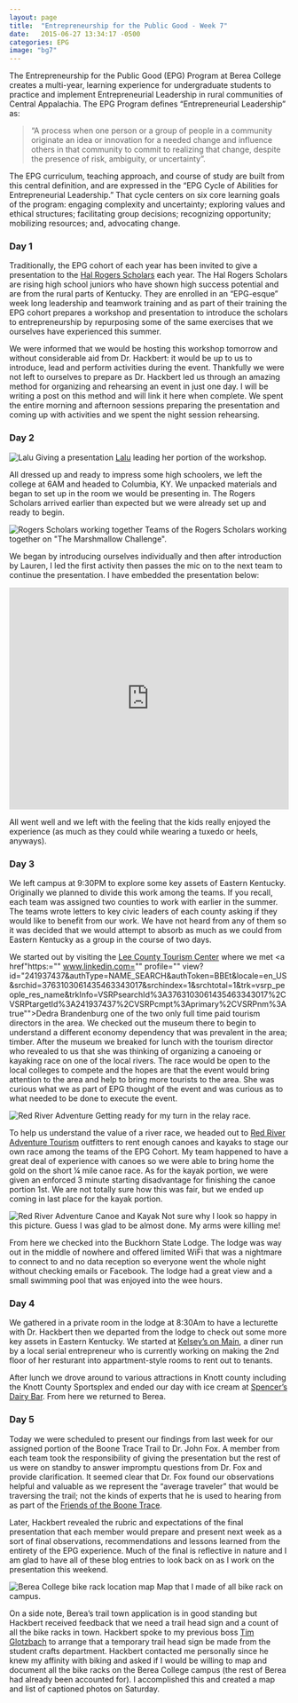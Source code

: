 ```yaml
---
layout: page
title:  "Entrepreneurship for the Public Good - Week 7"
date:   2015-06-27 13:34:17 -0500
categories: EPG
image: "bg7"
---
```

The Entrepreneurship for the Public Good (EPG) Program at Berea College creates a multi-year, learning experience for undergraduate students to practice and implement Entrepreneurial Leadership in rural communities of Central Appalachia. The EPG Program defines “Entrepreneurial Leadership” as:

>    “A process when one person or a group of people in a community originate an idea or innovation for a needed change and influence others in that community to commit to realizing that change, despite the presence of risk, ambiguity, or uncertainty”.

The EPG curriculum, teaching approach, and course of study are built from this central definition, and are expressed in the “EPG Cycle of Abilities for Entrepreneurial Leadership.” That cycle centers on six core learning goals of the program: engaging complexity and uncertainty; exploring values and ethical structures; facilitating group decisions; recognizing opportunity; mobilizing resources; and, advocating change.

### Day 1

Traditionally, the EPG cohort of each year has been invited to give a presentation to the [Hal Rogers Scholars](”http://centertech.com/leadership/rogers-scholars/”) each year. The Hal Rogers Scholars are rising high school juniors who have shown high success potential and are from the rural parts of Kentucky. They are enrolled in an “EPG-esque” week long leadership and teamwork training and as part of their training the EPG cohort prepares a workshop and presentation to introduce the scholars to entrepreneurship by repurposing some of the same exercises that we ourselves have experienced this summer.

We were informed that we would be hosting this workshop tomorrow and without considerable aid from Dr. Hackbert: it would be up to us to introduce, lead and perform activities during the event. Thankfully we were not left to ourselves to prepare as Dr. Hackbert led us through an amazing method for organizing and rehearsing an event in just one day. I will be writing a post on this method and will link it here when complete. We spent the entire morning and afternoon sessions preparing the presentation and coming up with activities and we spent the night session rehearsing.

### Day 2

![Lalu Giving a presentation](../../../../img/epg/presenting.jpg) <span class="caption text-muted"> [Lalu](https://www.linkedin.com/profile/view?id=422947031&authType=NAME_SEARCH&authToken=J8jA&locale=en_US&trk=tyah&trkInfo=clickedVertical%3Amynetwork%2Cidx%3A1-2-2%2CtarId%3A1435464568272%2Ctas%3Ak) leading her portion of the workshop.</span>

All dressed up and ready to impress some high schoolers, we left the college at 6AM and headed to Columbia, KY. We unpacked materials and began to set up in the room we would be presenting in. The Rogers Scholars arrived earlier than expected but we were already set up and ready to begin.

![Rogers Scholars working together](../../../../img/epg/collab.jpg) <span class="caption text-muted">Teams of the Rogers Scholars working together on "The Marshmallow Challenge".</span>

We began by introducing ourselves individually and then after introduction by Lauren, I led the first activity then passes the mic on to the next team to continue the presentation. I have embedded the presentation below:

<iframe src="https://www.slideshare.net/slideshow/embed_code/key/jQ5xbjnBefQ9wc" marginwidth="0" marginheight="0" scrolling="no" width="100%" frameborder="0" height="400px"></iframe>

All went well and we left with the feeling that the kids really enjoyed the experience (as much as they could while wearing a tuxedo or heels, anyways).

### Day 3

We left campus at 9:30PM to explore some key assets of Eastern Kentucky. Originally we planned to divide this work among the teams. If you recall, each team was assigned two counties to work with earlier in the summer. The teams wrote letters to key civic leaders of each county asking if they would like to benefit from our work. We have not heard from any of them so it was decided that we would attempt to absorb as much as we could from Eastern Kentucky as a group in the course of two days.

We started out by visiting the [Lee County Tourism Center](”http://www.yelp.com/biz/beattyville-lee-county-tourism-beattyville”) where we met <a href"https:="" www.linkedin.com="" profile="" view?id="241937437&amp;authType=NAME_SEARCH&amp;authToken=BBEt&amp;locale=en_US&amp;srchid=3763103061435463343017&amp;srchindex=1&amp;srchtotal=1&amp;trk=vsrp_people_res_name&amp;trkInfo=VSRPsearchId%3A3763103061435463343017%2CVSRPtargetId%3A241937437%2CVSRPcmpt%3Aprimary%2CVSRPnm%3Atrue&quot;">Dedra Brandenburg</a> one of the two only full time paid tourism directors in the area. We checked out the museum there to begin to understand a different economy dependency that was prevalent in the area; timber. After the museum we breaked for lunch with the tourism director who revealed to us that she was thinking of organizing a canoeing or kayaking race on one of the local rivers. The race would be open to the local colleges to compete and the hopes are that the event would bring attention to the area and help to bring more tourists to the area. She was curious what we as part of EPG thought of the event and was curious as to what needed to be done to execute the event.

![Red River Adventure](../../../../img/epg/kayaking_waiting.jpg) <span class="caption text-muted">Getting ready for my turn in the relay race.</span>

To help us understand the value of a river race, we headed out to [Red River Adventure Tourism](http://www.yelp.com/biz/red-river-adventure-frenchburg?osq=canoe) outfitters to rent enough canoes and kayaks to stage our own race among the teams of the EPG Cohort. My team happened to have a great deal of experience with canoes so we were able to bring home the gold on the short ¼ mile canoe race. As for the kayak portion, we were given an enforced 3 minute starting disadvantage for finishing the canoe portion 1st. We are not totally sure how this was fair, but we ended up coming in last place for the kayak portion.

![Red River Adventure Canoe and Kayak](../../../../img/epg/kayaking.jpg) <span class="caption text-muted">Not sure why I look so happy in this picture. Guess I was glad to be almost done. My arms were killing me!</span>

From here we checked into the Buckhorn State Lodge. The lodge was way out in the middle of nowhere and offered limited WiFi that was a nightmare to connect to and no data reception so everyone went the whole night without checking emails or Facebook. The lodge had a great view and a small swimming pool that was enjoyed into the wee hours.

### Day 4

We gathered in a private room in the lodge at 8:30Am to have a lecturette with Dr. Hackbert then we departed from the lodge to check out some more key assets in Eastern Kentucky. We started at [Kelsey’s on Main](http://www.yelp.com/biz/kelseys-on-main-jackson), a diner run by a local serial entrepreneur who is currently working on making the 2nd floor of her resturant into appartment-style rooms to rent out to tenants.

After lunch we drove around to various attractions in Knott county including the Knott County Sportsplex and ended our day with ice cream at [Spencer’s Dairy Bar](http://www.yelp.com/biz/spencers-dairy-bar-booneville). From here we returned to Berea.

### Day 5

Today we were scheduled to present our findings from last week for our assigned portion of the Boone Trace Trail to Dr. John Fox. A member from each team took the responsibility of giving the presentation but the rest of us were on standby to answer impromptu questions from Dr. Fox and provide clarification. It seemed clear that Dr. Fox found our observations helpful and valuable as we represent the “average traveler” that would be traversing the trail; not the kinds of experts that he is used to hearing from as part of the [Friends of the Boone Trace](https://www.facebook.com/groups/boonetrace1775/).

Later, Hackbert revealed the rubric and expectations of the final presentation that each member would prepare and present next week as a sort of final observations, recommendations and lessons learned from the entirety of the EPG experience. Much of the final is reflective in nature and I am glad to have all of these blog entries to look back on as I work on the presentation this weekend.

![Berea College bike rack location map](../../../../img/epg/bike-map.jpg) <span class="caption text-muted">Map that I made of all bike rack on campus.</span>

On a side note, Berea’s trail town application is in good standing but Hackbert received feedback that we need a trail head sign and a count of all the bike racks in town. Hackbert spoke to my previous boss [Tim Glotzbach](https://www.linkedin.com/profile/view?id=43767340&authType=NAME_SEARCH&authToken=Gflx&locale=en_US&trk=tyah&trkInfo=clickedVertical%3Amynetwork%2Cidx%3A1-1-1%2CtarId%3A1435462479234%2Ctas%3Atim%20glotzbach) to arrange that a temporary trail head sign be made from the student crafts department. Hackbert contacted me personally since he knew my affinity with biking and asked if I would be willing to map and document all the bike racks on the Berea College campus (the rest of Berea had already been accounted for). I accomplished this and created a map and list of captioned photos on Saturday.
